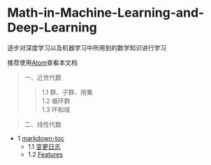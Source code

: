 # Math-in-Machine-Learning-and-Deep-Learning

逐步对深度学习以及机器学习中所用到的数学知识进行学习

推荐使用[Atom](https://atom.io/)查看本文档

> 一、近世代数
>> 1.1 群、子群、陪集<br>
>> 1.2 循环群<br>
>> 1.3 环和域<br>

> 二、线性代数

* 1 [markdown-toc](#markdown-toc)
  * 1.1 [变更日志](#变更日志)
  * 1.2 [Features](#features)
